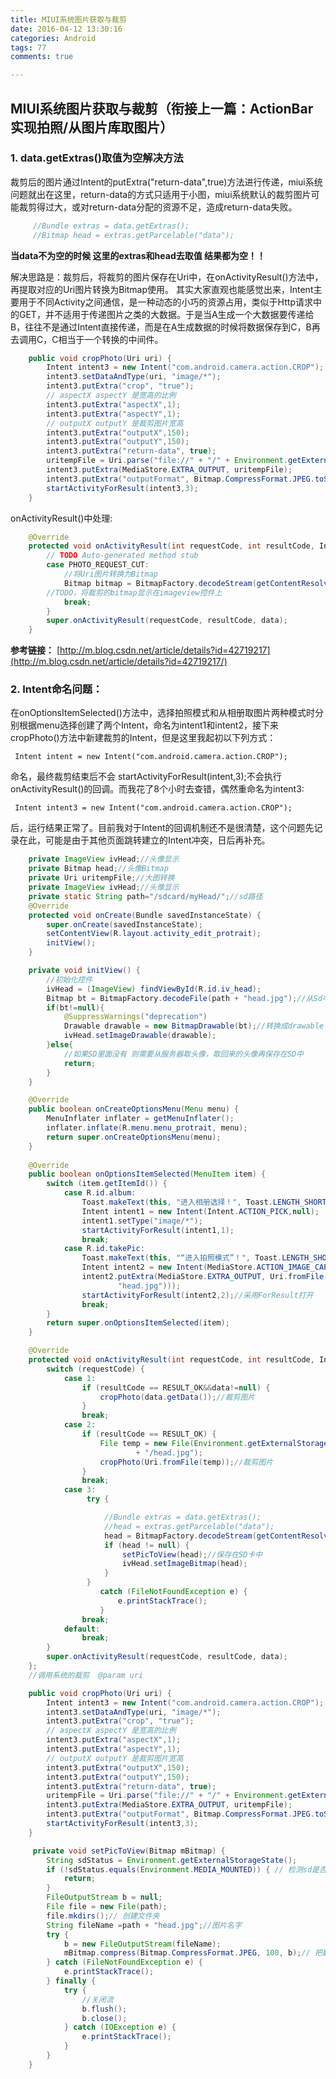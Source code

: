 ```yaml
---
title: MIUI系统图片获取与裁剪
date: 2016-04-12 13:30:16
categories: Android
tags: 77
comments: true

---
```

## MIUI系统图片获取与裁剪（衔接上一篇：ActionBar实现拍照/从图片库取图片）
### 1. data.getExtras()取值为空解决方法
裁剪后的图片通过Intent的putExtra("return-data",true)方法进行传递，miui系统问题就出在这里，return-data的方式只适用于小图，miui系统默认的裁剪图片可能裁剪得过大，或对return-data分配的资源不足，造成return-data失败。

```Java
     //Bundle extras = data.getExtras();
     //Bitmap head = extras.getParcelable("data");
```
**当data不为空的时候 这里的extras和head去取值 结果都为空！！**

解决思路是：裁剪后，将裁剪的图片保存在Uri中，在onActivityResult()方法中，再提取对应的Uri图片转换为Bitmap使用。
其实大家直观也能感觉出来，Intent主要用于不同Activity之间通信，是一种动态的小巧的资源占用，类似于Http请求中的GET，并不适用于传递图片之类的大数据。于是当A生成一个大数据要传递给B，往往不是通过Intent直接传递，而是在A生成数据的时候将数据保存到C，B再去调用C，C相当于一个转换的中间件。

```Java
    public void cropPhoto(Uri uri) {
        Intent intent3 = new Intent("com.android.camera.action.CROP");
        intent3.setDataAndType(uri, "image/*");
        intent3.putExtra("crop", "true");
        // aspectX aspectY 是宽高的比例
        intent3.putExtra("aspectX",1);
        intent3.putExtra("aspectY",1);
        // outputX outputY 是裁剪图片宽高
        intent3.putExtra("outputX",150);
        intent3.putExtra("outputY",150);
        intent3.putExtra("return-data", true);
        uritempFile = Uri.parse("file://" + "/" + Environment.getExternalStorageDirectory().getPath() + "/" + "small.jpg");
        intent3.putExtra(MediaStore.EXTRA_OUTPUT, uritempFile);
        intent3.putExtra("outputFormat", Bitmap.CompressFormat.JPEG.toString());
        startActivityForResult(intent3,3);
    }   
```   
    
onActivityResult()中处理:

```Java
    @Override
    protected void onActivityResult(int requestCode, int resultCode, Intent data) {
        // TODO Auto-generated method stub
        case PHOTO_REQUEST_CUT: 
            //将Uri图片转换为Bitmap
            Bitmap bitmap = BitmapFactory.decodeStream(getContentResolver().openInputStream(uritempFile));
	    //TODO，将裁剪的bitmap显示在imageview控件上
            break;
        }
        super.onActivityResult(requestCode, resultCode, data);
    }
```
 **参考链接：**
[http://m.blog.csdn.net/article/details?id=42719217](http://m.blog.csdn.net/article/details?id=42719217/)


### 2. Intent命名问题：

在onOptionsItemSelected()方法中，选择拍照模式和从相册取图片两种模式时分别根据menu选择创建了两个Intent，命名为intent1和intent2，接下来cropPhoto()方法中新建裁剪的Intent，但是这里我起初以下列方式：
       
     Intent intent = new Intent("com.android.camera.action.CROP");
命名，最终裁剪结束后不会       startActivityForResult(intent,3);不会执行onActivityResult()的回调。而我花了8个小时去查错，偶然重命名为intent3:

     Intent intent3 = new Intent("com.android.camera.action.CROP");
后，运行结果正常了。目前我对于Intent的回调机制还不是很清楚，这个问题先记录在此，可能是由于其他页面跳转建立的Intent冲突，日后再补充。

```Java
    private ImageView ivHead;//头像显示
    private Bitmap head;//头像Bitmap
    private Uri uritempFile;//大图转换
    private ImageView ivHead;//头像显示
    private static String path="/sdcard/myHead/";//sd路径
    @Override
    protected void onCreate(Bundle savedInstanceState) {
        super.onCreate(savedInstanceState);
        setContentView(R.layout.activity_edit_protrait);
        initView();
    }

    private void initView() {
        //初始化控件
        ivHead = (ImageView) findViewById(R.id.iv_head);
        Bitmap bt = BitmapFactory.decodeFile(path + "head.jpg");//从Sd中找头像，转换成Bitmap
        if(bt!=null){
            @SuppressWarnings("deprecation")
            Drawable drawable = new BitmapDrawable(bt);//转换成drawable
            ivHead.setImageDrawable(drawable);
        }else{
            //如果SD里面没有 则需要从服务器取头像，取回来的头像再保存在SD中
            return;
        }
    }

    @Override
    public boolean onCreateOptionsMenu(Menu menu) {
        MenuInflater inflater = getMenuInflater();
        inflater.inflate(R.menu.menu_protrait, menu);
        return super.onCreateOptionsMenu(menu);
    }
    
    @Override
    public boolean onOptionsItemSelected(MenuItem item) {
        switch (item.getItemId()) {
            case R.id.album:
                Toast.makeText(this, "进入相册选择！", Toast.LENGTH_SHORT).show();
                Intent intent1 = new Intent(Intent.ACTION_PICK,null);
                intent1.setType("image/*");
                startActivityForResult(intent1,1);
                break;
            case R.id.takePic:
                Toast.makeText(this, "“进入拍照模式”！", Toast.LENGTH_SHORT).show();
                Intent intent2 = new Intent(MediaStore.ACTION_IMAGE_CAPTURE);
                intent2.putExtra(MediaStore.EXTRA_OUTPUT, Uri.fromFile(new File(Environment.getExternalStorageDirectory(),
                        "head.jpg")));
                startActivityForResult(intent2,2);//采用ForResult打开
                break;
        }
        return super.onOptionsItemSelected(item);
    }

    @Override
    protected void onActivityResult(int requestCode, int resultCode, Intent data) {
        switch (requestCode) {
            case 1:
                if (resultCode == RESULT_OK&&data!=null) {
                    cropPhoto(data.getData());//裁剪图片
                }
                break;
            case 2:
                if (resultCode == RESULT_OK) {
                    File temp = new File(Environment.getExternalStorageDirectory()
                            + "/head.jpg");
                    cropPhoto(Uri.fromFile(temp));//裁剪图片
                }
                break;
            case 3:
                 try {

                     //Bundle extras = data.getExtras();
                     //head = extras.getParcelable("data");
                     head = BitmapFactory.decodeStream(getContentResolver().openInputStream(uritempFile));
                     if (head != null) {                   
                         setPicToView(head);//保存在SD卡中
                         ivHead.setImageBitmap(head);
                     }
                 }
                    catch (FileNotFoundException e) {
                        e.printStackTrace();
                    }
                break;
            default:
                break;
        }
        super.onActivityResult(requestCode, resultCode, data);
    };
    //调用系统的裁剪  @param uri

    public void cropPhoto(Uri uri) {
        Intent intent3 = new Intent("com.android.camera.action.CROP");
        intent3.setDataAndType(uri, "image/*");
        intent3.putExtra("crop", "true");
        // aspectX aspectY 是宽高的比例
        intent3.putExtra("aspectX",1);
        intent3.putExtra("aspectY",1);
        // outputX outputY 是裁剪图片宽高
        intent3.putExtra("outputX",150);
        intent3.putExtra("outputY",150);
        intent3.putExtra("return-data", true);
        uritempFile = Uri.parse("file://" + "/" + Environment.getExternalStorageDirectory().getPath() + "/" + "small.jpg");
        intent3.putExtra(MediaStore.EXTRA_OUTPUT, uritempFile);
        intent3.putExtra("outputFormat", Bitmap.CompressFormat.JPEG.toString());
        startActivityForResult(intent3,3);
    }

     private void setPicToView(Bitmap mBitmap) {
        String sdStatus = Environment.getExternalStorageState();
        if (!sdStatus.equals(Environment.MEDIA_MOUNTED)) { // 检测sd是否可用
            return;
        }
        FileOutputStream b = null;
        File file = new File(path);
        file.mkdirs();// 创建文件夹
        String fileName =path + "head.jpg";//图片名字
        try {
            b = new FileOutputStream(fileName);
            mBitmap.compress(Bitmap.CompressFormat.JPEG, 100, b);// 把数据写入文件
        } catch (FileNotFoundException e) {
            e.printStackTrace();
        } finally {
            try {
                //关闭流
                b.flush();
                b.close();
            } catch (IOException e) {
                e.printStackTrace();
            }
        }
    }
```

